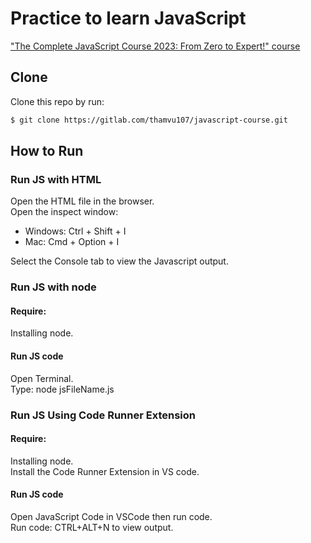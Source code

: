 # Practice to learn JavaScript

["The Complete JavaScript Course 2023: From Zero to Expert!" course](https://www.udemy.com/course/the-complete-javascript-course/)

## Clone

Clone this repo by run:

```sh
$ git clone https://gitlab.com/thamvu107/javascript-course.git
```

## How to Run

### Run JS with HTML

Open the HTML file in the browser.<br />
Open the inspect window:

-   Windows: Ctrl + Shift + I
-   Mac: Cmd + Option + I <br />

Select the Console tab to view the Javascript output.

### Run JS with node

#### Require:

Installing node.<br />

#### Run JS code

Open Terminal. <br/>
Type: node jsFileName.js<br/>

### Run JS Using Code Runner Extension

#### Require:

Installing node.<br />
Install the Code Runner Extension in VS code.<br />

#### Run JS code

Open JavaScript Code in VSCode then run code.<br />
Run code: CTRL+ALT+N to view output.<br />
